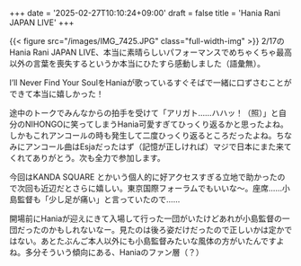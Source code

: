 +++
date = '2025-02-27T10:10:24+09:00'
draft = false
title = 'Hania Rani JAPAN LIVE'
+++

{{< figure src="/images/IMG_7425.JPG" class="full-width-img" >}}
2/17のHania Rani JAPAN LIVE、本当に素晴らしいパフォーマンスでめちゃくちゃ最高以外の言葉を喪失するというか本当にひたすら感動しました（語彙無）。  

I’ll Never Find Your SoulをHaniaが歌っているすぐそばで一緒に口ずさむことができて本当に嬉しかった！   

途中のトークでみんなからの拍手を受けて「アリガト……ハハッ！（照）」と自分のNIHONGOに笑ってしまうHania可愛すぎてひっくり返るかと思ったよね。しかもこれアンコールの時も発生して二度ひっくり返るところだったよね。ちなみにアンコール曲はEsjaだったはず（記憶が正しければ）マジで日本にまた来てくれてありがとう。次も全力で参加します。  

今回はKANDA SQUARE とかいう個人的に好アクセスすぎる立地で助かったので次回も近辺だとさらに嬉しい。東京国際フォーラムでもいいな〜。座席……小島監督も「少し足が痛い」と言っていたので……

開場前にHaniaが迎えにきて入場して行った一団がいたけどあれが小島監督の一団だったのかもしれないなー。見たのは後ろ姿だけだったので正しいかは定かではない。あとたぶんご本人以外にも小島監督みたいな風体の方がいたんですよね。多分そういう傾向にある、Haniaのファン層（？）
